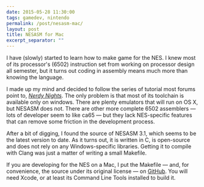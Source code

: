 ```yaml
---
date: 2015-05-28 11:30:00
tags: gamedev, nintendo
permalink: /post/nesasm-mac/
layout: post
title: NESASM for Mac
excerpt_separator: ""
---
```


I have (slowly) started to learn how to make game for the NES. I knew most of its processor's (6502) instruction set from working on processor design all semester, but it turns out coding in assembly means much more than knowing the language.

I made up my mind and decided to follow the series of tutorial most forums point to, [_Nerdy Nights_](http://nintendoage.com/pub/faq/NA/nerdy_nights_out.html). The only problem is that most of its toolchain is available only on windows. There are plenty emulators that will run on OS X, but NESASM does not. There are other more complete 6502 assemblers — lots of developer seem to like ca65 — but they lack NES-specific features that can remove some friction in the development process.

After a bit of digging, I found the source of NESASM 3.1, which seems to be the latest version to date. As it turns out, it is written in C, is open-source and does not rely on any Windows-specific libraries. Getting it to compile with Clang was just a matter of writing a small Makefile.

If you are developing for the NES on a Mac, I put the Makefile — and, for convenience, the source under its original license — on [GitHub](https://github.com/amyinorbit/NESAsm-3.1-Mac). You will need Xcode, or at least its Command Line Tools installed to build it.